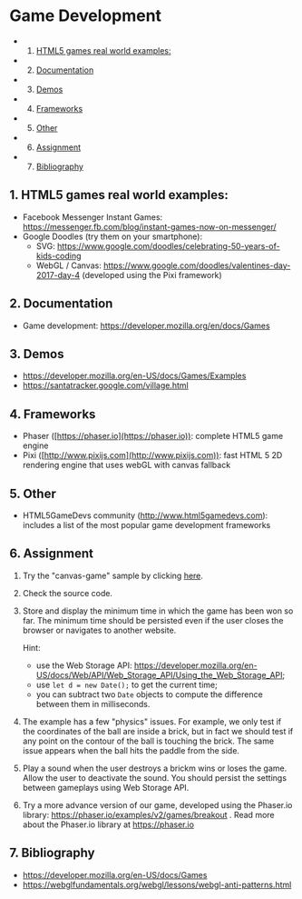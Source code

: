 # Game Development

<!-- vscode-markdown-toc -->
* 1. [HTML5 games real world examples:](#HTML5gamesrealworldexamples:)
* 2. [Documentation](#Documentation)
* 3. [Demos](#Demos)
* 4. [Frameworks](#Frameworks)
* 5. [Other](#Other)
* 6. [Assignment](#Assignment)
* 7. [Bibliography](#Bibliography)

<!-- vscode-markdown-toc-config
	numbering=true
	autoSave=true
	/vscode-markdown-toc-config -->
<!-- /vscode-markdown-toc -->

##  1. <a name='HTML5gamesrealworldexamples:'></a>HTML5 games real world examples:
- Facebook Messenger Instant Games: https://messenger.fb.com/blog/instant-games-now-on-messenger/
- Google Doodles (try them on your smartphone): 
   - SVG: https://www.google.com/doodles/celebrating-50-years-of-kids-coding
   - WebGL / Canvas: https://www.google.com/doodles/valentines-day-2017-day-4 (developed using the Pixi framework)

##  2. <a name='Documentation'></a>Documentation
-   Game development: <https://developer.mozilla.org/en/docs/Games>

##  3. <a name='Demos'></a>Demos
-   <https://developer.mozilla.org/en-US/docs/Games/Examples>
- https://santatracker.google.com/village.html

##  4. <a name='Frameworks'></a>Frameworks
- Phaser ([https://phaser.io](https://phaser.io)): complete HTML5 game engine
- Pixi ([http://www.pixijs.com](http://www.pixijs.com)): fast HTML 5 2D rendering engine that uses webGL with canvas fallback

##  5. <a name='Other'></a>Other
-   HTML5GameDevs community (<http://www.html5gamedevs.com>): includes a list of the most popular game development frameworks

##  6. <a name='Assignment'></a>Assignment
1. Try the "canvas-game" sample by clicking [here](https://ase-multimedia.azurewebsites.net/canvas-game).
2. Check the source code. 
3. Store and display the minimum time in which the game has been won so far. The minimum time should be persisted even if the user closes the browser or navigates to another website.

	Hint: 
	- use the Web Storage API: https://developer.mozilla.org/en-US/docs/Web/API/Web_Storage_API/Using_the_Web_Storage_API;
	- use `let d = new Date();` to get the current time;
	- you can subtract two `Date` objects to compute the difference between them in milliseconds.
4. The example has a few "physics" issues. For example, we only test if the coordinates of the ball are inside a brick, but in fact we should test if any point on the contour of the ball is touching the brick. The same issue appears when the ball hits the paddle from the side.
5. Play a sound when the user destroys a brickm wins or loses the game. Allow the user to deactivate the sound. You should persist the settings between gameplays using Web Storage API. 
6. Try a more advance version of our game, developed using the Phaser.io library: https://phaser.io/examples/v2/games/breakout . Read more about the Phaser.io library at https://phaser.io

##  7. <a name='Bibliography'></a>Bibliography
- https://developer.mozilla.org/en-US/docs/Games
- https://webglfundamentals.org/webgl/lessons/webgl-anti-patterns.html
